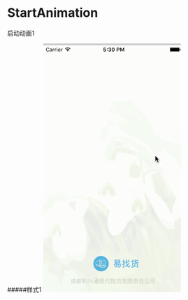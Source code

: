# StartAnimation
启动动画1

#####样式1
![image](https://github.com/914813666/StartAnimation/blob/master/imginfo/Untitled7.gif)

